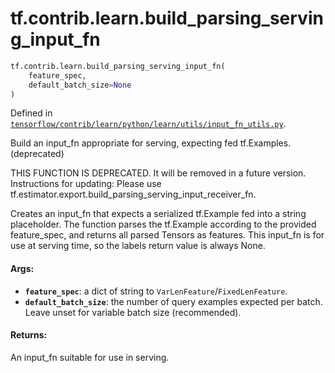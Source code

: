 <div itemscope itemtype="http://developers.google.com/ReferenceObject">
<meta itemprop="name" content="tf.contrib.learn.build_parsing_serving_input_fn" />
<meta itemprop="path" content="Stable" />
</div>

# tf.contrib.learn.build_parsing_serving_input_fn

``` python
tf.contrib.learn.build_parsing_serving_input_fn(
    feature_spec,
    default_batch_size=None
)
```



Defined in [`tensorflow/contrib/learn/python/learn/utils/input_fn_utils.py`](/code/stable/tensorflow/contrib/learn/python/learn/utils/input_fn_utils.py).

Build an input_fn appropriate for serving, expecting fed tf.Examples. (deprecated)

THIS FUNCTION IS DEPRECATED. It will be removed in a future version.
Instructions for updating:
Please use tf.estimator.export.build_parsing_serving_input_receiver_fn.

Creates an input_fn that expects a serialized tf.Example fed into a string
placeholder.  The function parses the tf.Example according to the provided
feature_spec, and returns all parsed Tensors as features.  This input_fn is
for use at serving time, so the labels return value is always None.

#### Args:

* <b>`feature_spec`</b>: a dict of string to `VarLenFeature`/`FixedLenFeature`.
* <b>`default_batch_size`</b>: the number of query examples expected per batch.
      Leave unset for variable batch size (recommended).


#### Returns:

An input_fn suitable for use in serving.